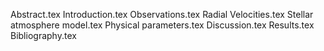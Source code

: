 Abstract.tex
Introduction.tex
Observations.tex
Radial Velocities.tex
Stellar atmosphere model.tex
Physical parameters.tex
Discussion.tex
Results.tex
Bibliography.tex